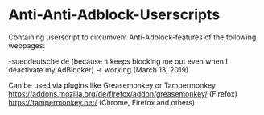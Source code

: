 # Anti-Anti-Adblock-Userscripts

Containing userscript to circumvent Anti-Adblock-features of the following webpages:

-sueddeutsche.de (because it keeps blocking me out even when I deactivate my AdBlocker) -> working (March 13, 2019)

Can be used via plugins like Greasemonkey or Tampermonkey
https://addons.mozilla.org/de/firefox/addon/greasemonkey/ (Firefox)
https://tampermonkey.net/ (Chrome, Firefox and others)
